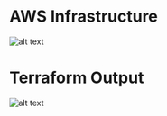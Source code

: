# AWS Infrastructure
![alt text](https://raw.githubusercontent.com/amansin0504/aws-3tier-app-tfm/images/infra.svg)

# Terraform Output
![alt text](https://raw.githubusercontent.com/amansin0504/aws-3tier-app-tfm/images/terraform.png)
